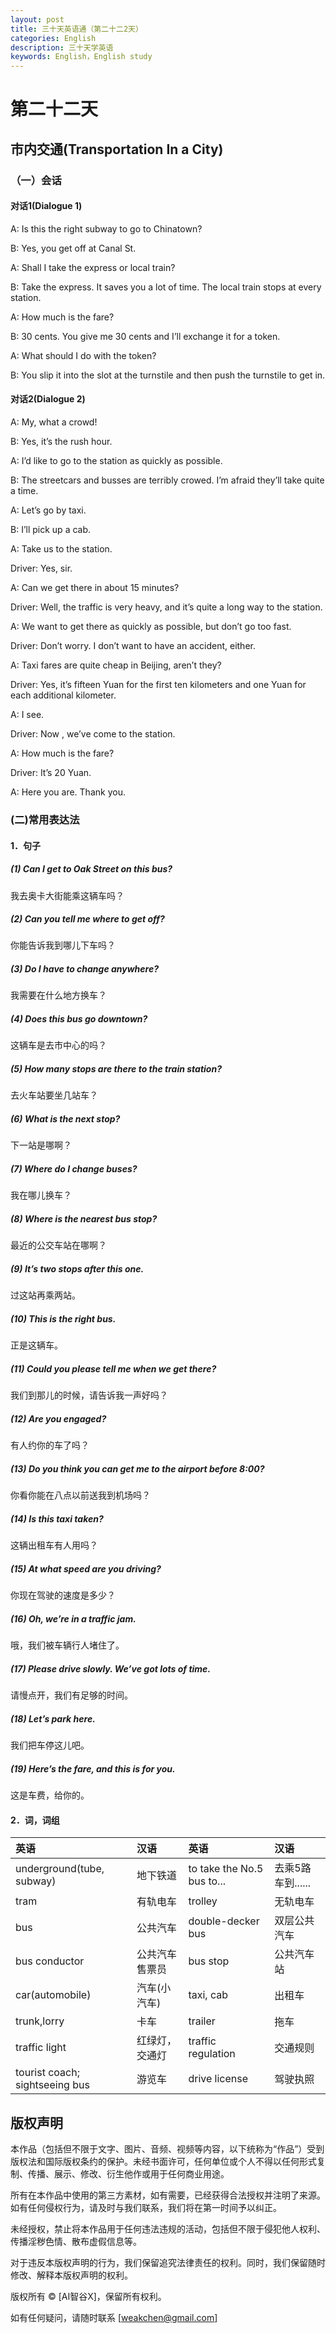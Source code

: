 ```yaml
---
layout: post
title: 三十天英语通（第二十二2天）
categories: English
description: 三十天学英语
keywords: English，English study
---
```


# 第二十二天

## 市内交通(Transportation In a City)

### （一）会话

#### 对话1(Dialogue 1)

A: Is this the right subway to go to Chinatown?

B: Yes, you get off at Canal St.

A: Shall I take the express or local train?

B: Take the express. It saves you a lot of time. The local train stops at every station.

A: How much is the fare?

B: 30 cents. You give me 30 cents and I’ll exchange it for a token.

A: What should I do with the token?

B: You slip it into the slot at the turnstile and then push the turnstile to get in. 

#### 对话2(Dialogue 2)

A: My, what a crowd!

B: Yes, it’s the rush hour.

A: I’d like to go to the station as quickly as possible.

B: The streetcars and busses are terribly crowed. I’m afraid they’ll take quite a time.

A: Let’s go by taxi.

B: I’ll pick up a cab.

A: Take us to the station.

Driver: Yes, sir.

A: Can we get there in about 15 minutes?

Driver: Well, the traffic is very heavy, and it’s quite a long way to the station.

A: We want to get there as quickly as possible, but don’t go too fast.

Driver: Don’t worry. I don’t want to have an accident, either.

A: Taxi fares are quite cheap in Beijing, aren’t they?

Driver: Yes, it’s fifteen Yuan for the first ten kilometers and one Yuan for each additional kilometer.

A: I see.

Driver: Now , we’ve come to the station.

A: How much is the fare?

Driver: It’s 20 Yuan.

A: Here you are. Thank you.

### (二)常用表达法

#### 1．句子

##### (1) Can I get to Oak Street on this bus?

我去奥卡大街能乘这辆车吗？

##### (2) Can you tell me where to get off?

你能告诉我到哪儿下车吗？

##### (3) Do I have to change anywhere?

我需要在什么地方换车？

##### (4) Does this bus go downtown?

这辆车是去市中心的吗？

##### (5) How many stops are there to the train station?

去火车站要坐几站车？

##### (6) What is the next stop?

下一站是哪啊？

##### (7) Where do I change buses?

我在哪儿换车？

##### (8) Where is the nearest bus stop?

最近的公交车站在哪啊？

##### (9) It’s two stops after this one.

过这站再乘两站。

##### (10) This is the right bus.

正是这辆车。

##### (11) Could you please tell me when we get there?

我们到那儿的时候，请告诉我一声好吗？

##### (12) Are you engaged?

有人约你的车了吗？

##### (13) Do you think you can get me to the airport before 8:00?

你看你能在八点以前送我到机场吗？

##### (14) Is this taxi taken?

这辆出租车有人用吗？

##### (15) At what speed are you driving?

你现在驾驶的速度是多少？

##### (16) Oh, we’re in a traffic jam.

哦，我们被车辆行人堵住了。

##### (17) Please drive slowly. We’ve got lots of time.

请慢点开，我们有足够的时间。

##### (18) Let’s park here.

我们把车停这儿吧。

##### (19) Here’s the fare, and this is for you.

这是车费，给你的。

#### 2．词，词组

| 英语 |	汉语 | 英语	| 汉语 |
|:-------|:-------|:------|:-------|
|underground(tube, subway) | 地下铁道 | to take the No.5 bus to... |	去乘5路车到...... |
| tram | 有轨电车 | trolley | 无轨电车 |
| bus	| 公共汽车 |	double-decker bus | 双层公共汽车 |
| bus conductor |	公共汽车售票员 | bus stop | 公共汽车站 |
| car(automobile) |	汽车(小汽车)	| taxi, cab |	出租车 |
| trunk,lorry |	卡车 | trailer | 拖车 |
| traffic light | 红绿灯，交通灯 | traffic regulation | 交通规则 |
| tourist coach; sightseeing bus | 游览车 | drive license | 驾驶执照 |


## 版权声明

本作品（包括但不限于文字、图片、音频、视频等内容，以下统称为“作品”）受到版权法和国际版权条约的保护。未经书面许可，任何单位或个人不得以任何形式复制、传播、展示、修改、衍生他作或用于任何商业用途。

所有在本作品中使用的第三方素材，如有需要，已经获得合法授权并注明了来源。如有任何侵权行为，请及时与我们联系，我们将在第一时间予以纠正。

未经授权，禁止将本作品用于任何违法违规的活动，包括但不限于侵犯他人权利、传播淫秽色情、散布虚假信息等。

对于违反本版权声明的行为，我们保留追究法律责任的权利。同时，我们保留随时修改、解释本版权声明的权利。

版权所有 © [AI智谷X]，保留所有权利。

如有任何疑问，请随时联系 [weakchen@gmail.com]





